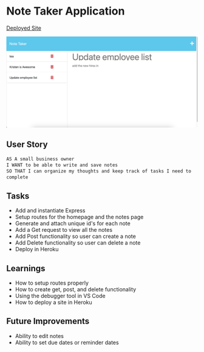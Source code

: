 # Note Taker Application

[Deployed Site](https://kcschaefs-note-taker.herokuapp.com/)


![Screenshot](./assets/Screenshot%20at%20Feb%2001%2015-11-12.png)

## User Story
```
AS A small business owner
I WANT to be able to write and save notes
SO THAT I can organize my thoughts and keep track of tasks I need to complete
```

## Tasks
- Add and instantiate Express
- Setup routes for the homepage and the notes page
- Generate and attach unique id's for each note
- Add a Get request to view all the notes
- Add Post functionality so user can create a note
- Add Delete functionality so user can delete a note
- Deploy in Heroku

## Learnings
- How to setup routes properly
- How to create get, post, and delete functionality
- Using the debugger tool in VS Code
- How to deploy a site in Heroku

## Future Improvements
- Ability to edit notes
- Ability to set due dates or reminder dates
